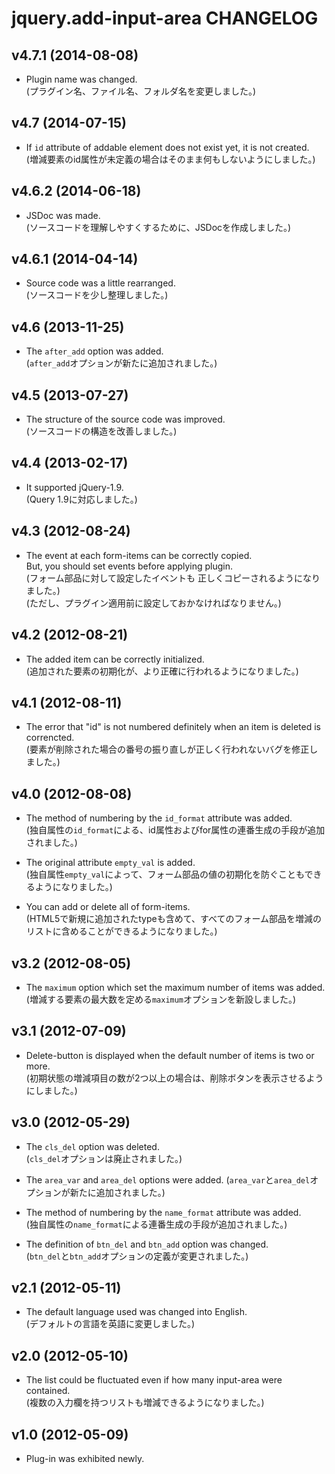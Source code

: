 # jquery.add-input-area CHANGELOG

## v4.7.1 (2014-08-08)
- Plugin name was changed.  
  (プラグイン名、ファイル名、フォルダ名を変更しました。)

## v4.7 (2014-07-15)
- If `id` attribute of addable element does not exist yet, it is not created.  
  (増減要素のid属性が未定義の場合はそのまま何もしないようにしました。)

## v4.6.2 (2014-06-18)
- JSDoc was made.  
  (ソースコードを理解しやすくするために、JSDocを作成しました。)

## v4.6.1 (2014-04-14)
- Source code was a little rearranged.  
  (ソースコードを少し整理しました。)

## v4.6 (2013-11-25)
- The `after_add` option was added.  
  (`after_add`オプションが新たに追加されました。)


## v4.5 (2013-07-27)
- The structure of the source code was improved.  
  (ソースコードの構造を改善しました。)


## v4.4 (2013-02-17)
- It supported jQuery-1.9.  
  (Query 1.9に対応しました。)


## v4.3 (2012-08-24)
- The event at each form-items can be correctly copied.  
  But, you should set events before applying plugin.  
  (フォーム部品に対して設定したイベントも  正しくコピーされるようになりました。)  
  (ただし、プラグイン適用前に設定しておかなければなりません。)


## v4.2 (2012-08-21)
- The added item can be correctly initialized.  
  (追加された要素の初期化が、より正確に行われるようになりました。)


## v4.1 (2012-08-11)
- The error that "id" is not numbered definitely when an item is deleted is correncted.  
  (要素が削除された場合の番号の振り直しが正しく行われないバグを修正しました。)


## v4.0 (2012-08-08)
- The method of numbering by the `id_format` attribute was added.  
  (独自属性の`id_format`による、id属性およびfor属性の連番生成の手段が追加されました。)

- The original attribute `empty_val` is added.  
  (独自属性`empty_val`によって、フォーム部品の値の初期化を防ぐこともできるようになりました。)

- You can add or delete all of form-items.  
  (HTML5で新規に追加されたtypeも含めて、すべてのフォーム部品を増減のリストに含めることができるようになりました。)


## v3.2 (2012-08-05)
- The `maximum` option which set the maximum number of items was added.  
  (増減する要素の最大数を定める`maximum`オプションを新設しました。)


## v3.1 (2012-07-09)
- Delete-button is displayed when the default number of items is two or more.  
  (初期状態の増減項目の数が2つ以上の場合は、削除ボタンを表示させるようにしました。)


## v3.0 (2012-05-29)
- The `cls_del` option was deleted.  
  (`cls_del`オプションは廃止されました。)

- The `area_var` and `area_del` options were added.
  (`area_var`と`area_del`オプションが新たに追加されました。)

- The method of numbering by the `name_format` attribute was added.  
  (独自属性の`name_format`による連番生成の手段が追加されました。)

- The definition of `btn_del` and `btn_add` option was changed.  
  (`btn_del`と`btn_add`オプションの定義が変更されました。)


## v2.1 (2012-05-11)
- The default language used was changed into English.  
  (デフォルトの言語を英語に変更しました。)
	

## v2.0 (2012-05-10)
- The list could be fluctuated even if how many input-area were contained.  
  (複数の入力欄を持つリストも増減できるようになりました。)
	

## v1.0 (2012-05-09)
- Plug-in was exhibited newly.
